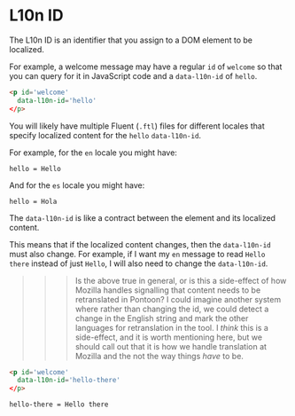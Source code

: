 # L10n ID

The L10n ID is an identifier that you assign to a DOM element to be localized.

For example, a welcome message may have a regular `id` of `welcome` so that you can query for it in JavaScript code and a `data-l10n-id` of `hello`.

```html
<p id='welcome'
  data-l10n-id='hello'
</p>
```

You will likely have multiple Fluent (`.ftl`) files for different locales that specify localized content for the `hello` `data-l10n-id`.

For example, for the `en` locale you might have:
```
hello = Hello
```

And for the `es` locale you might have:
```
hello = Hola
```

The `data-l10n-id` is like a contract between the element and its localized content.

This means that if the localized content changes, then the `data-l10n-id` must also change. For example, if I want my `en` message to read `Hello there` instead of just `Hello`, I will also need to change the `data-l10n-id`.

>>> Is the above true in general, or is this a side-effect of how Mozilla handles signalling
>>> that content needs to be retranslated in Pontoon? I could imagine another system where
>>> rather than changing the id, we could detect a change in the English string and mark
>>> the other languages for retranslation in the tool. I *think* this is a side-effect, and
>>> it is worth mentioning here, but we should call out that it is how we handle translation
>>> at Mozilla and the not the way things *have* to be.

```html
<p id='welcome'
  data-l10n-id='hello-there'
</p>
```

```
hello-there = Hello there
```
